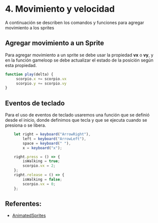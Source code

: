 # 4. Movimiento y velocidad

A continuación se describen los comandos y funciones para agregar movimiento a los sprites

## Agregar movimiento a un Sprite
Para agregar movimiento a un sprite se debe usar la propiedad **vx** o **vy**, y en la función gameloop se debe actualizar el estado de la posición según esta propiedad.

```javascript 
function play(delta) {    
     scorpio.x += scorpio.vx
     scorpio.y += scorpio.vy
}
```

## Eventos de teclado
Para el uso de eventos de teclado usaremos una función que se definió desde el inicio, donde definimos que tecla y que se ejecuta cuando se presiona o se libera.
```javascript 
    let right = keyboard("ArrowRight"),
        left = keyboard("ArrowLeft"),
        space = keyboard(" "),
        x = keyboard("x");

    right.press = () => {
        isWalking = true;
        scorpio.vx = 2;
    };
    right.release = () => {
        isWalking = false;
        scorpio.vx = 0;
    };
```

## Referentes:
- [AnimatedSprites](https://pixijs.download/dev/docs/PIXI.AnimatedSprite.html "AnimatedSprites")